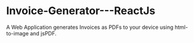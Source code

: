 # Invoice-Generator---ReactJs
A Web Application generates Invoices as PDFs to your device using html-to-image and jsPDF.
